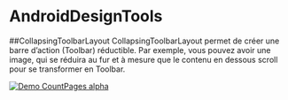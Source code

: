 # AndroidDesignTools

##CollapsingToolbarLayout
CollapsingToolbarLayout permet de créer une barre d’action (Toolbar) réductible. Par exemple, vous pouvez avoir une image, qui se réduira au fur et à mesure que le contenu en dessous scroll pour se transformer en Toolbar.

[![Demo CountPages alpha](http://share.gifyoutube.com/KzB6Gb.gif)](https://www.youtube.com/watch?v=ek1j272iAmc)
